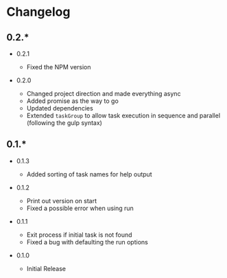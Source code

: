 Changelog
=========

0.2.*
-----

* 0.2.1
  * Fixed the NPM version

* 0.2.0
  * Changed project direction and made everything async
  * Added promise as the way to go
  * Updated dependencies
  * Extended `taskGroup` to allow task execution in sequence and parallel (following the
    gulp syntax)

0.1.*
-----

* 0.1.3
  * Added sorting of task names for help output

* 0.1.2
  * Print out version on start
  * Fixed a possible error when using run

* 0.1.1
  * Exit process if initial task is not found
  * Fixed a bug with defaulting the run options

* 0.1.0
  * Initial Release
